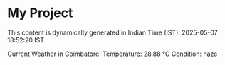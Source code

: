# My Project

This content is dynamically generated in Indian Time (IST): 2025-05-07 18:52:20 IST


Current Weather in Coimbatore:
Temperature: 28.88 °C
Condition: haze
